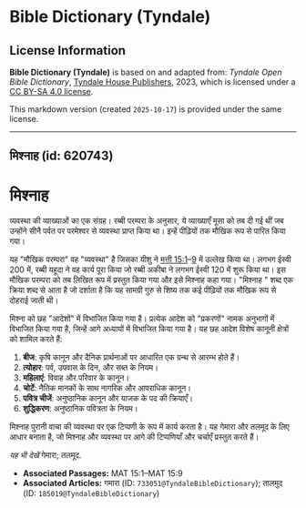 # Bible Dictionary (Tyndale)

## License Information

**Bible Dictionary (Tyndale)** is based on and adapted from: _Tyndale Open Bible Dictionary_, [Tyndale House Publishers](https://tyndaleopenresources.com/), 2023, which is licensed under a [CC BY-SA 4.0 license](https://creativecommons.org/licenses/by-sa/4.0/legalcode.en).

This markdown version (created `2025-10-17`) is provided under the same license.



--------------------------------

## मिश्नाह (id: 620743)

मिश्नाह
=======

व्यवस्था की व्याख्याओं का एक संग्रह। रब्बी परम्परा के अनुसार, ये व्याख्याएँ मूसा को तब दी गई थीं जब उन्होंने सीनै पर्वत पर परमेश्वर से व्यवस्था प्राप्त किया था। इन्हें पीढ़ियों तक मौखिक रूप से पारित किया गया।

यह "मौखिक परम्परा" वह "व्यवस्था" है जिसका यीशु ने [मत्ती 15:1](https://ref.ly/Matt15:1-Matt15:9)–[9](https://ref.ly/Matt15:1-Matt15:9) में उल्लेख किया था। लगभग ईस्वी 200 में, रब्बी यहूदा ने वह कार्य पूरा किया जो रब्बी अकीबा ने लगभग ईस्वी 120 में शुरू किया था। इस मौखिक परम्परा को तब लिखित रूप में प्रस्तुत किया गया और इसे मिश्नाह कहा गया। "मिश्नाह " शब्द एक क्रिया शब्द से आता है जो दर्शाता है कि यह सामग्री गुरु से शिष्य तक कई पीढ़ियों तक मौखिक रूप से दोहराई जाती थी।

मिश्ना को छह "आदेशों" में विभाजित किया गया है। प्रत्येक आदेश को "प्रकरणों" नामक अनुभागों में विभाजित किया गया है, जिन्हें आगे अध्यायों में विभाजित किया गया है। यह छह आदेश विशेष कानूनी क्षेत्रों को शामिल करते हैं:

1. **बीज**: कृषि कानून और दैनिक प्रार्थनाओं पर आधारित एक ग्रन्थ से आरम्भ होते हैं।
2. **त्योहार**: पर्व, उपवास के दिन, और सब्त के नियम।
3. **महिलाएं**: विवाह और परिवार के कानून।
4. **चोटें**: नैतिक मानकों के साथ नागरिक और आपराधिक कानून।
5. **पवित्र चीजें**: अनुष्ठानिक कानून और याजक के पद की क्रियाएँ।
6. **शुद्धिकरण**: अनुष्ठानिक पवित्रता के नियम।

मिश्नाह पुरानी वाचा की व्यवस्था पर एक टिप्पणी के रूप में कार्य करता है। यह गेमारा और तलमूद के लिए आधार बनाता है, जो मिश्नाह और व्यवस्था पर आगे की टिप्पणियाँ और चर्चाएँ प्रस्तुत करते हैं।

*यह भी देखें* गेमारा; तलमूद.

* **Associated Passages:** MAT 15:1–MAT 15:9
* **Associated Articles:** गमारा  (ID: `733051@TyndaleBibleDictionary`); तालमुद (ID: `185019@TyndaleBibleDictionary`)

